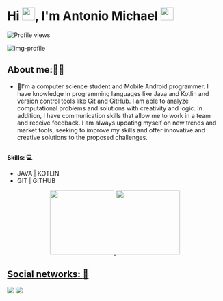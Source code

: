 <h1 align="left">Hi <img src="https://raw.githubusercontent.com/kaueMarques/kaueMarques/master/hi.gif" height="30px">, I'm Antonio Michael <img src="https://raw.githubusercontent.com/aemmadi/aemmadi/master/wave.gif" width="30px"></h1>
<p align="left"> <img src="https://komarev.com/ghpvc/?username=maykonsilva2&color=yellow" alt="Profile views" /> </p>
<img align="center" src="./" alt="img-profile"/>

## About me:🧑‍🚀
- 🌱I'm a computer science student and Mobile Android programmer. I have knowledge in programming languages like Java and Kotlin and version control tools like Git and GitHub. I am able to analyze computational problems and solutions with creativity and logic. In addition, I have communication skills that allow me to work in a team and receive feedback. I am always updating myself on new trends and market tools, seeking to improve my skills and offer innovative and creative solutions to the proposed challenges.
##

**Skills: :computer:**

- JAVA | KOTLIN <br />
- GIT | GITHUB <br />

<!--[![Linkedin Badge](https://img.shields.io/badge/-AntônioMichael-blue?style=flat-square&logo=Linkedin&logoColor=white&link=https://www.linkedin.com/in/antonio-michael-dev/)](https://www.linkedin.com/in/antonio-michael-dev/)
-->

<!--
## ⚡ Technologies

### Language :
<p align="left"> <a href="https://www.java.com" target="_new" rel="noreferrer"> <img src="https://raw.githubusercontent.com/devicons/devicon/master/icons/java/java-original.svg" alt="java" width="40" height="40"/> </a> </p>
-->


<div align="center">
  <a href="https://github.com/maykonsilva2">
  <img height="150em" src="https://github-readme-stats.vercel.app/api?username=maykonsilva2&show_icons=true&theme=tokyonight&include_all_commits=true&count_private=true"/>
  <img height="150em" src="https://github-readme-stats.vercel.app/api/top-langs/?username=maykonsilva2&layout=compact&langs_count=7&theme=tokyonight"/>
</div>
  
## Social networks: :busts_in_silhouette:
 <div>
   <a href = "mailto:mayconvdl@hotmail.com"><img src="https://img.shields.io/badge/Microsoft_Outlook-0078D4?style=for-the-badge&logo=microsoft-outlook&logoColor=white" target="_blank"></a>
  <a href="https://www.linkedin.com/in/antonio-michael-dev/" target="_blank"><img src="https://img.shields.io/badge/-LinkedIn-%230077B5?style=for-the-badge&logo=linkedin&logoColor=white" target="_blank"></a>
 </div>

<!---
maykonsilva2/maykonsilva2 is a ✨ special ✨ repository because its `README.md` (this file) appears on your GitHub profile.
You can click the Preview link to take a look at your changes.
--->

